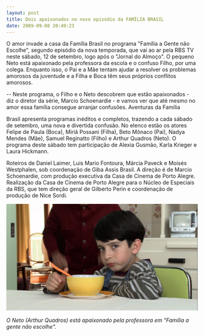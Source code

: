 ```yaml
---
layout: post
title: Dois apaixonados no novo episódio da FAMÍLIA BRASIL
date: 2009-09-08 20:49:23
---
```

O amor invade a casa da Família Brasil no programa "Família a Gente não Escolhe", segundo episódio da nova temporada, que vai ao ar pela RBS TV neste sábado, 12 de setembro, logo após o "Jornal do Almoço". O pequeno Neto está apaixonado pela professora da escola e o confuso Filho, por uma colega. Enquanto isso, o Pai e a Mãe tentam ajudar a resolver os problemas amorosos da juventude e a Filha e Boca têm seus próprios conflitos amorosos.

\-- Neste programa, o Filho e o Neto descobrem que estão apaixonados - diz o diretor da série, Marcio Schoenardie - e vamos ver que até mesmo no amor essa família consegue arranjar confusões.
Aventuras da Família

Brasil apresenta programas inéditos e completos, trazendo a cada sábado de setembro, uma nova e divertida confusão. No elenco estão os atores Felipe de Paula (Boca), Miriã Possani (Filha), Beto Mônaco (Pai), Nadya Mendes (Mãe), Samuel Reginatto (Filho) e Arthur Quadros (Neto). O programa deste sábado tem participação de Alexia Gusmão, Karla Krieger e Laura Hickmann.

Roteiros de Daniel Laimer, Luis Mario Fontoura, Márcia Paveck e Moisés Westphalen, sob coordenação de Giba Assis Brasil. A direção é de Marcio Schoenardie, com produção executiva da Casa de Cinema de Porto Alegre. Realização da Casa de Cinema de Porto Alegre para o Núcleo de Especiais da RBS, que tem direção geral de Gilberto Perin e coordenação de produção de Nice Sordi.

![](/uploads/fambr04.jpg)

*O Neto (Arthur Quadros) está apaixonado pela professora em "Família a gente não escolhe".*